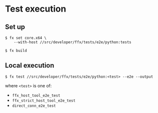 # Test execution

## Set up
```shell
$ fx set core.x64 \
    --with-host //src/developer/ffx/tests/e2e/python:tests

$ fx build
```

## Local execution
```shell
$ fx test //src/developer/ffx/tests/e2e/python:<test> --e2e --output
```
where `<test>` is one of:

* `ffx_host_tool_e2e_test`
* `ffx_strict_host_tool_e2e_test`
* `direct_conn_e2e_test`
